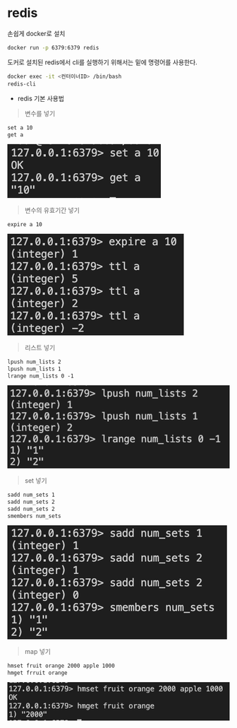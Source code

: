 # redis

손쉽게 docker로 설치

```sh
docker run -p 6379:6379 redis
```

도커로 설치된 redis에서 cli를 실행하기 위해서는 밑에 명령어를 사용한다.

```sh
docker exec -it <컨터이너ID> /bin/bash
redis-cli
```

- redis 기본 사용법

> 변수를 넣기

```
set a 10
get a
```

![redis_set](./Resource/redis_set.png)

>  변수의 유효기간 넣기

```
expire a 10
```

![redis_expire](./Resource/redis_expire.png)

> 리스트 넣기 

```
lpush num_lists 2
lpush num_lists 1
lrange num_lists 0 -1
```

![redis_list](Resource/redis_list.png)

> set 넣기

```
sadd num_sets 1
sadd num_sets 2
sadd num_sets 2
smembers num_sets
```

![redis_sset](Resource/redis_sset.png)

> map 넣기

```
hmset fruit orange 2000 apple 1000
hmget frruit orange
```

![redis_map](Resource/redis_map.png)

